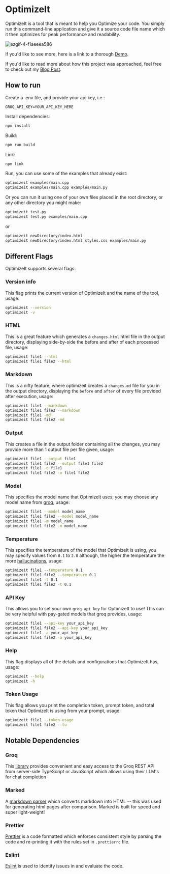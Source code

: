 # OptimizeIt

OptimizeIt is a tool that is meant to help you Optimize your code. You simply run this command-line application and give it a source code file name which it then optimizes for peak performance and readability.

![ezgif-4-f1aeeea586](https://github.com/user-attachments/assets/b5385492-bcd8-4ba9-bc6a-ceef14c43e0c)

If you'd like to see more, here is a link to a thorough [Demo](https://www.youtube.com/watch?v=VFKODkI7xw4).

If you'd like to read more about how this project was approached, feel free to check out my [Blog Post](https://dev.to/majd_almnayer_2101/from-good-to-great-code-with-optimizeit-4p0n).

## How to run

Create a .env file, and provide your api key, i.e.:

```
GROQ_API_KEY=YOUR_API_KEY_HERE
```

Install dependencies:

```bash
npm install
```

Build:

```bash
npm run build
```

Link:

```bash
npm link
```

Run, you can use some of the examples that already exist:

```bash
optimizeit examples/main.cpp
optimizeit examples/main.cpp examples/main.py
```

Or you can run it using one of your own files placed in the root directory, or any other directory you might make:

```bash
optimizeit test.py
optimizeit test.py examples/main.cpp
```

or

```bash
optimizeit newDirectory/index.html
optimizeit newDirectory/index.html styles.css examples/main.py
```

## Different Flags

OptimizeIt supports several flags:

### Version info

This flag prints the current version of OptimizeIt and the name of the tool, usage:

```bash
optimizeit --version
optimizeit -v
```

### HTML

This is a great feature which generates a `changes.html` html file in the output directory, displaying side-by-side the before and after of each processed file, usage:

```bash
optimizeit file1 --html
optimizeit file1 file2 --html
```

### Markdown

This is a nifty feature, where optimizeit creates a `changes.md` file for you in the output directory, displaying the `before` and `after` of every file provided after execution, usage:

```bash
optimizeit file1 --markdown
optimizeit file1 file2 --markdown
optimizeit file1 -md
optimizeit file1 file2 -md
```

### Output

This creates a file in the output folder containing all the changes, you may provide more than 1 output file per file given, usage:

```bash
optimizeit file1 --output file1
optimizeit file1 file2 --output file1 file2
optimizeit file1 -o file1
optimizeit file1 file2 -o file1 file2
```

### Model

This specifies the model name that OptimizeIt uses, you may choose any model name from [groq](https://console.groq.com/docs/models), usage:

```bash
optimizeit file1 --model model_name
optimizeit file1 file2 --model model_name
optimizeit file1 -m model_name
optimizeit file1 file2 -m model_name
```

### Temperature

This specifies the temperature of the model that OptimizeIt is using, you may specify values from `0.1` to `2.0` although, the higher the temperature the more [hallucinations](https://www.iguazio.com/glossary/llm-hallucination/), usage:

```bash
optimizeit file1 --temperature 0.1
optimizeit file1 file2 --temperature 0.1
optimizeit file1 -t 0.1
optimizeit file1 file2 -t 0.1
```

### API Key

This allows you to set your own `groq api key` for OptimizeIt to use! This can be very helpful with pay-gated models that groq provides, usage:

```bash
optimizeit file1 --api-key your_api_key
optimizeit file1 file2 --api-key your_api_key
optimizeit file1 -a your_api_key
optimizeit file1 file2 -a your_api_key
```

### Help

This flag displays all of the details and configurations that OptimizeIt has, usage:

```bash
optimizeit --help
optimizeit -h
```

### Token Usage

This flag allows you print the completion token, prompt token, and total token that OptimizeIt is using from your prompt, usage:

```bash
optimizeit file1 --token-usage
optimizeit file1 file2 --tu
```


## Notable Dependencies

### Groq

This [library](https://www.npmjs.com/package/groq-sdk) provides convenient and easy access to the Groq REST API from server-side TypeScript or JavaScript which allows using their LLM's for chat completion

### Marked

A [markdown parser](https://www.npmjs.com/package/marked) which converts markdown into HTML -- this was used for generating html pages after comparison. Marked is built for speed and super light-weight!

### Prettier

[Prettier](https://www.npmjs.com/package/prettier?activeTab=readme) is a code formatted which enforces consistent style by parsing the code and re-printing it with the rules set in `.prettierrc` file.

### Eslint

[Eslint](https://www.npmjs.com/package/eslint) is used to identify issues in and evaluate the code.

